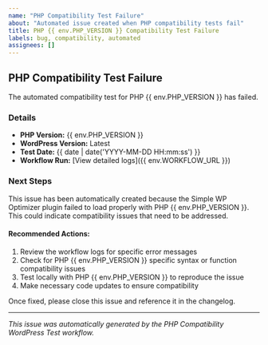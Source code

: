 ```yaml
---
name: "PHP Compatibility Test Failure"
about: "Automated issue created when PHP compatibility tests fail"
title: PHP {{ env.PHP_VERSION }} Compatibility Test Failure
labels: bug, compatibility, automated
assignees: []
---
```


## PHP Compatibility Test Failure

The automated compatibility test for PHP {{ env.PHP_VERSION }} has failed.

### Details

- **PHP Version:** {{ env.PHP_VERSION }}
- **WordPress Version:** Latest
- **Test Date:** {{ date | date('YYYY-MM-DD HH:mm:ss') }}
- **Workflow Run:** [View detailed logs]({{ env.WORKFLOW_URL }})

### Next Steps

This issue has been automatically created because the Simple WP Optimizer plugin failed to load properly with PHP {{ env.PHP_VERSION }}. This could indicate compatibility issues that need to be addressed.

#### Recommended Actions:

1. Review the workflow logs for specific error messages
2. Check for PHP {{ env.PHP_VERSION }} specific syntax or function compatibility issues
3. Test locally with PHP {{ env.PHP_VERSION }} to reproduce the issue
4. Make necessary code updates to ensure compatibility

Once fixed, please close this issue and reference it in the changelog.

---

*This issue was automatically generated by the PHP Compatibility WordPress Test workflow.*

